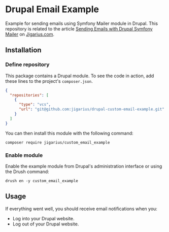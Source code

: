 # Drupal Email Example

Example for sending emails using Symfony Mailer module in Drupal. This repository is related to the article [Sending Emails with Drupal Symfony Mailer](https://jigarius.com/blog/drupal-symfony-mailer) on [Jigarius.com](https://jigarius.com/).

## Installation

### Define repository

This package contains a Drupal module. To see the code in action, add these
lines to the project's `composer.json`.

```json
{
  "repositories": [
    {
      "type": "vcs",
      "url": "git@github.com:jigarius/drupal-custom-email-example.git"
    }
  ]
}
```

You can then install this module with the following command:

    composer require jigarius/custom_email_example

### Enable module

Enable the example module from Drupal's administration interface or using
the Drush command:

    drush en -y custom_email_example

## Usage

If everything went well, you should receive email notifications when you:
- Log into your Drupal website.
- Log out of your Drupal website.
